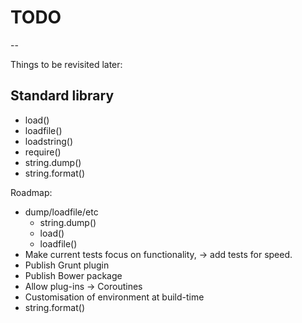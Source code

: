 # TODO
--

Things to be revisited later:

## Standard library

- load()
- loadfile()
- loadstring()
- require()
- string.dump()
- string.format()



Roadmap:

- dump/loadfile/etc
	- string.dump()
	- load()
	- loadfile()
- Make current tests focus on functionality, 
	-> add tests for speed.
- Publish Grunt plugin
- Publish Bower package
- Allow plug-ins
	-> Coroutines
- Customisation of environment at build-time
- string.format()

